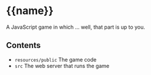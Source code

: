 # {{name}}

A JavaScript game in which ... well, that part is up to you.

## Contents

* `resources/public` The game code
* `src` The web server that runs the game
